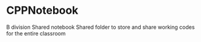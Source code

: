 # CPPNotebook
B division Shared notebook
Shared folder to store and share working codes for the entire classroom
